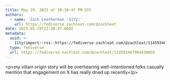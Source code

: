 ```yaml
---
title: May 29, 2025 at 10:30:47 PM UTC
authors:
  - name: 'Zach Leatherman :11ty:'
    url: https://fediverse.zachleat.com/@zachleat
date: 2025-05-29T22:30:47.000Z
metadata:
  uuid: >-
    11ty/import::rss::https://fediverse.zachleat.com/@zachleat/114593487064430059
  type: fediverse
  url: https://fediverse.zachleat.com/@zachleat/114593487064430059
---
```

\<p>my villain origin story will be overhearing well-intentioned folks casually mention that engagement on X has really dried up recently\</p>